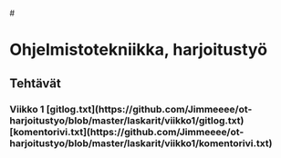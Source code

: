 #<h1>Ohjelmistotekniikka, harjoitustyö
<h2>Tehtävät
<h3>Viikko 1
[gitlog.txt](https://github.com/Jimmeeee/ot-harjoitustyo/blob/master/laskarit/viikko1/gitlog.txt)
[komentorivi.txt](https://github.com/Jimmeeee/ot-harjoitustyo/blob/master/laskarit/viikko1/komentorivi.txt)

